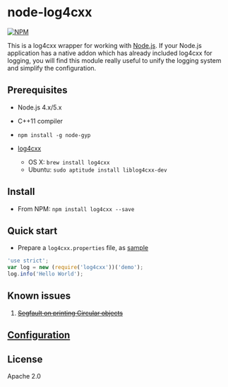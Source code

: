 # node-log4cxx
[![NPM](https://nodei.co/npm/log4cxx.png?downloads=true)](https://nodei.co/npm/log4cxx/)

This is a log4cxx wrapper for working with [Node.js](https://nodejs.org). If your Node.js application has a native addon which has already included log4cxx for logging, you will find this module really useful to unify the logging system and simplify the configuration.


## Prerequisites

- Node.js 4.x/5.x
- C++11 compiler
- `npm install -g node-gyp`
- [log4cxx](https://logging.apache.org/log4cxx/)

  - OS X: `brew install log4cxx`
  - Ubuntu: `sudo aptitude install liblog4cxx-dev`
  
## Install

- From NPM: `npm install log4cxx --save`


## Quick start

- Prepare a `log4cxx.properties` file, as [sample](https://github.com/zyxar/node-log4cxx/blob/master/log4cxx.properties)

```javascript
'use strict';
var log = new (require('log4cxx'))('demo');
log.info('Hello World');
```

## Known issues

1. <del>[Segfault on printing Circular objects](https://github.com/zyxar/node-log4cxx/issues/1)</del>
  
## [Configuration](https://logging.apache.org/log4cxx/usage.html)

## License
Apache 2.0
